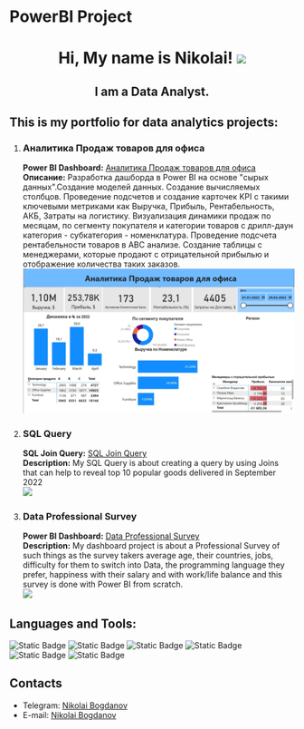 # PowerBI Project
<h1 align="center">Hi, My name is Nikolai!
<img src="https://github.com/blackcater/blackcater/raw/main/images/Hi.gif" height="32"/>
</h1>
<h2 align="center">I am a Data Analyst.</h2>

<h2>This is my portfolio for data analytics projects:</h2>
<ol>
   <li>
      <h3>Аналитика Продаж товаров для офиса</h3>
      <p>
      <strong>Power BI Dashboard:</strong> <a href="https://github.com/NikolaiB-ux/Power_BI_Project/blob/main/images/photo_2024-12-11_11-27-57.jpg">Аналитика Продаж товаров для офиса</a><br>
      <strong>Описание:</strong> Разработка дашборда в Power BI на основе "сырых данных".Создание моделей данных.
       Создание вычисляемых столбцов. 
       Проведение подсчетов и создание карточек KPI с такими ключевыми метриками как Выручка, Прибыль, Рентабельность, АКБ, Затраты на логистику. 
       Визуализация динамики продаж по месяцам, по сегменту покупателя и категории товаров с дрилл-даун категория - субкатегория - номенклатура.
        Проведение подсчета рентабельности товаров в ABC анализе.
         Создание таблицы с менеджерами, которые продают с отрицательной прибылью и отображение количества таких заказов.<br>
      <img src="images/photo_2025-04-22_18-26-041.jpg">
      </p>
   </li>
   <li>
      <h3>SQL Query</h3>
      <p>
      <strong>SQL Join Query:</strong> <a href="https://github.com/NikolaiB-ux/Power_BI_Project/blob/main/images/SQL_Join_Query.jpg">SQL Join Query</a><br>
      <strong>Description:</strong> My SQL Query is about creating a query by using Joins that can help to reveal top 10 popular goods delivered in September 2022 <br>
      <img src="images/SQL_Join_Query.jpg">
      </p>
   </li>
   <li>
      <h3>Data Professional Survey</h3>
      <p>
      <strong>Power BI Dashboard:</strong> <a href="https://github.com/NikolaiB-ux/Power_BI_Project/blob/main/images/photo_2024-12-11_11-27-57.jpg">Data Professional Survey</a><br>
      <strong>Description:</strong> My dashboard project is about a Professional Survey of such things as
the survey takers average age, their countries, jobs, difficulty for them to switch into Data, 
the programming language they prefer, happiness with their salary and with work/life balance and this survey is done with Power BI from scratch.<br>
      <img src="images/photo_2024-12-11_11-27-57.jpg">
      </p>
   </li>
</ol>
<h2>Languages and Tools:</h2>
<div style="
  display: inline;
">
  <img alt="Static Badge" src="https://img.shields.io/badge/Python-000000?color=2222AF">
  <img alt="Static Badge" src="https://img.shields.io/badge/SQL-000000?color=FFA126">
  <img alt="Static Badge" src="https://img.shields.io/badge/Power%20BI-000000?color=EFF617">
  <img alt="Static Badge" src="https://img.shields.io/badge/Tableau-000000?color=1a699e">
  <img alt="Static Badge" src="https://img.shields.io/badge/Redash-000000?color=FF8C52">
  <img alt="Static Badge" src="https://img.shields.io/badge/Statistics-000000?color=A81919">
</div>
<h2>Contacts</h2>
<ul>
   <li>
      Telegram: <a href="https://t.me/Nikolay23B">Nikolai Bogdanov</a>
   </li>
   <li>
      E-mail: <a href="mailto:nikolaybogdanov953@gmail.com">Nikolai Bogdanov</a>
   </li>
</ul>